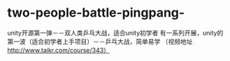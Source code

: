 # two-people-battle-pingpang-
unity开源第一弹－－双人类乒乓大战，适合unity初学者
有一系列开展，unity的第一波（适合初学者上手项目）－－乒乓大战，简单易学
（视频地址  http://www.taikr.com/course/343）
